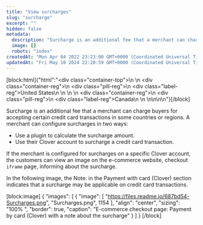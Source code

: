 ```yaml
---
title: "View surcharges"
slug: "surcharge"
excerpt: ""
hidden: false
metadata: 
  description: "Surcharge is an additional fee that a merchant can charge buyers for accepting certain credit card transactions in some countries or regions. If the merchant is configured for surcharges at a specific Clover account, a message displays for the customers on the eCommerce site, Checkout iframe page, informing of the surcharge."
  image: []
  robots: "index"
createdAt: "Mon Apr 04 2022 23:23:00 GMT+0000 (Coordinated Universal Time)"
updatedAt: "Fri May 10 2024 22:20:59 GMT+0000 (Coordinated Universal Time)"
---
```

[block:html]{"html":"<div class=\"container-top\">\n  <!--United States-->\n  <div class=\"container-reg\">\n    <div class=\"pill-reg\">\n      <div class=\"label-reg\">United States</div>\n    </div>\n  </div>\n  <!--Canada-->\n  <div class=\"container-reg\">\n    <div class=\"pill-reg\">\n      <div class=\"label-reg\">Canada</div>\n    </div>\n  </div>\n</div>\n\n<!--Css-->\n<style>\n.container-top {\n  top: -15px;\n  position: relative;\n  margin-bottom: -5px;\n}\n\n.container-reg {\n  align-items: center;\n  min-width: auto; \n  width: fit-content;\n  text-align: left;\n  overflow: auto;\n  display: inline-block; \n}\n\n/*Pill format REG*/\n.pill-reg {\n  background: #44BB44;\n  border: .5px solid #44BB44;\n  margin-left: 5px;\n  overflow: hidden;\n  display: flex; \n  justify-content: center; \n  align-items: center; \n  border-radius: 10px;\n  height: 1.8rem;\n  margin-top: 10px;\n  margin-bottom: 1.5px; \n  padding: 0 10px; \n}\n\n/*Text FORMAT inside REG pills */\n.pill-reg .label-reg, \n.pill-reg__addon .label-reg \n{\n  font-style: normal;\n  font-weight: normal;\n  font-size: 12px;\n  color: #fff;\n  vertical-align: middle;\n  margin: 0;\n  padding: 0 5px;\n}\n</style>"}[/block]

Surcharge is an additional fee that a merchant can charge buyers for accepting certain credit card transactions in some countries or regions. A merchant can configure surcharges in two ways:

- Use a plugin to calculate the surcharge amount.
- Use their Clover account to surcharge a credit card transaction. 

If the merchant is configured for surcharges on a specific Clover account, the customers can view an image on the e-commerce website, checkout `iframe` page, informing about the surcharge.

In the following image, the Note: in the Payment with card (Clover) section indicates that a surcharge may be applicable on credit card transactions.

[block:image]
{
  "images": [
    {
      "image": [
        "https://files.readme.io/687bd54-Surcharges.png",
        "Surcharges.png",
        1154
      ],
      "align": "center",
      "sizing": "100% ",
      "border": true,
      "caption": "E-commerce checkout page: Payment by card (Clover) with a note about the surcharge"
    }
  ]
}
[/block]
